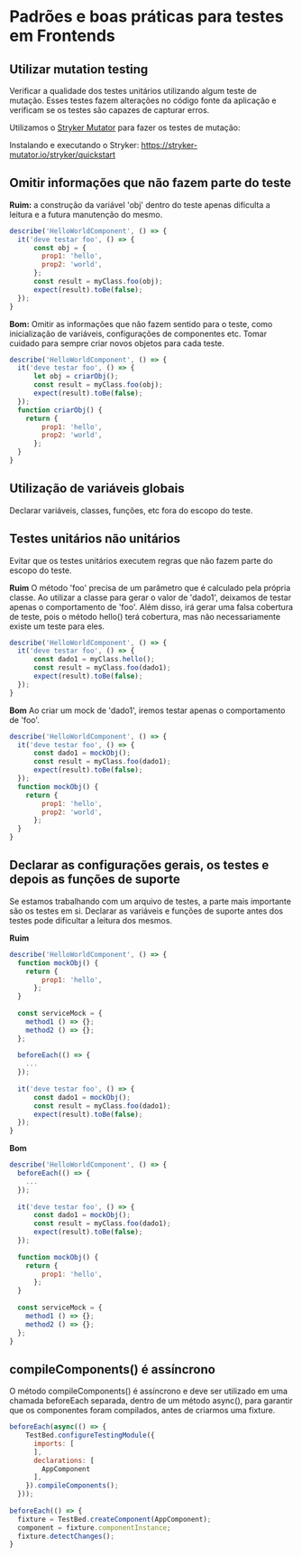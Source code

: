 # Padrões e boas práticas para testes em Frontends

## Utilizar mutation testing
Verificar a qualidade dos testes unitários utilizando algum teste de mutação. Esses testes fazem alterações no código fonte da aplicação e verificam se os testes são capazes de capturar erros.

Utilizamos o [Stryker Mutator](https://stryker-mutator.io) para fazer os testes de mutação:

Instalando e executando o Stryker:
https://stryker-mutator.io/stryker/quickstart

## Omitir informações que não fazem parte do teste
**Ruim:** a construção da variável 'obj' dentro do teste apenas dificulta a leitura e a futura manutenção do mesmo.
```javascript
describe('HelloWorldComponent', () => {
  it('deve testar foo', () => {
      const obj = {
        prop1: 'hello',
        prop2: 'world',
      };      
      const result = myClass.foo(obj);
      expect(result).toBe(false);
  });
}
```

**Bom:** Omitir as informações que não fazem sentido para o teste, como inicialização de variáveis, configurações de componentes etc. Tomar cuidado para sempre criar novos objetos para cada teste.
```javascript
describe('HelloWorldComponent', () => {
  it('deve testar foo', () => {
      let obj = criarObj();
      const result = myClass.foo(obj);
      expect(result).toBe(false);
  });  
  function criarObj() {
    return {
        prop1: 'hello',
        prop2: 'world',
      };
  }
}
```

## Utilização de variáveis globais
Declarar variáveis, classes, funções, etc fora do escopo do teste.

## Testes unitários não unitários
Evitar que os testes unitários executem regras que não fazem parte do escopo do teste.

**Ruim** O método 'foo' precisa de um parâmetro que é calculado pela própria classe. Ao utilizar a classe para gerar o valor de 'dado1', deixamos de testar apenas o comportamento de 'foo'. Além disso, irá gerar uma falsa cobertura de teste, pois o método hello() terá cobertura, mas não necessariamente existe um teste para eles.
```javascript
describe('HelloWorldComponent', () => {
  it('deve testar foo', () => {
      const dado1 = myClass.hello();
      const result = myClass.foo(dado1);
      expect(result).toBe(false);
  });
}
```

**Bom** Ao criar um mock de 'dado1', iremos testar apenas o comportamento de 'foo'.
```javascript
describe('HelloWorldComponent', () => {  
  it('deve testar foo', () => {
      const dado1 = mockObj();
      const result = myClass.foo(dado1);
      expect(result).toBe(false);
  });
  function mockObj() {
    return {
        prop1: 'hello',
        prop2: 'world',
      };
  }
}
```

## Declarar as configurações gerais, os testes e depois as funções de suporte
Se estamos trabalhando com um arquivo de testes, a parte mais importante são os testes em si. Declarar as variáveis e funções de suporte antes dos testes pode dificultar a leitura dos mesmos.

**Ruim**
```javascript
describe('HelloWorldComponent', () => {  
  function mockObj() {
    return {
        prop1: 'hello',
      };
  }
  
  const serviceMock = {
    method1 () => {};
    method2 () => {};
  };
  
  beforeEach(() => {
    ...
  });
  
  it('deve testar foo', () => {
      const dado1 = mockObj();
      const result = myClass.foo(dado1);
      expect(result).toBe(false);
  });
}
```

**Bom**
```javascript
describe('HelloWorldComponent', () => {  
  beforeEach(() => {
    ...
  });
  
  it('deve testar foo', () => {
      const dado1 = mockObj();
      const result = myClass.foo(dado1);
      expect(result).toBe(false);
  });
  
  function mockObj() {
    return {
        prop1: 'hello',
      };
  }
  
  const serviceMock = {
    method1 () => {};
    method2 () => {};
  };
}
```

## compileComponents() é assíncrono
O método compileComponents() é assíncrono e deve ser utilizado em uma chamada beforeEach separada, dentro de um método async(), para garantir que os componentes foram compilados, antes de criarmos uma fixture.

```javascript
beforeEach(async(() => {
    TestBed.configureTestingModule({
      imports: [
      ],
      declarations: [
        AppComponent
      ],
    }).compileComponents();
  }));
  
beforeEach(() => {
  fixture = TestBed.createComponent(AppComponent);
  component = fixture.componentInstance;
  fixture.detectChanges();
}
```
